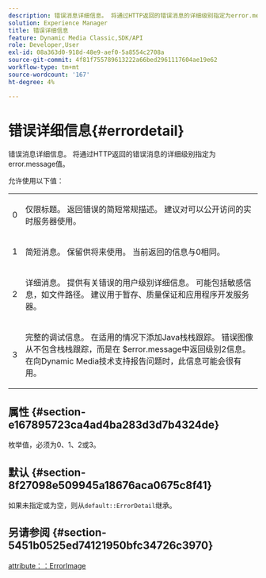 ```yaml
---
description: 错误消息详细信息。 将通过HTTP返回的错误消息的详细级别指定为error.message值。
solution: Experience Manager
title: 错误详细信息
feature: Dynamic Media Classic,SDK/API
role: Developer,User
exl-id: 08a363d0-918d-48e9-aef0-5a8554c2708a
source-git-commit: 4f81f755789613222a66bed2961117604ae19e62
workflow-type: tm+mt
source-wordcount: '167'
ht-degree: 4%

---
```


# 错误详细信息{#errordetail}

错误消息详细信息。 将通过HTTP返回的错误消息的详细级别指定为error.message值。

允许使用以下值：

<table id="simpletable_26DC72727F224F2C8E97BF26619DB68B"> 
 <tr class="strow"> 
  <td class="stentry"> <p>0 </p></td> 
  <td class="stentry"> <p>仅限标题。 返回错误的简短常规描述。 建议对可以公开访问的实时服务器使用。 </p></td> 
 </tr> 
 <tr class="strow"> 
  <td class="stentry"> <p>1 </p></td> 
  <td class="stentry"> <p>简短消息。 保留供将来使用。 当前返回的信息与0相同。 </p></td> 
 </tr> 
 <tr class="strow"> 
  <td class="stentry"> <p>2 </p></td> 
  <td class="stentry"> <p>详细消息。 提供有关错误的用户级别详细信息。 可能包括敏感信息，如文件路径。 建议用于暂存、质量保证和应用程序开发服务器。 </p></td> 
 </tr> 
 <tr class="strow"> 
  <td class="stentry"> <p>3 </p></td> 
  <td class="stentry"> <p>完整的调试信息。 在适用的情况下添加Java栈栈跟踪。 错误图像从不包含栈栈跟踪，而是在<span class="codeph"> $error.message</span>中返回级别2信息。 在向Dynamic Media技术支持报告问题时，此信息可能会很有用。 </p></td> 
 </tr> 
</table>

## 属性 {#section-e167895723ca4ad4ba283d3d7b4324de}

枚举值，必须为0、1、2或3。

## 默认 {#section-8f27098e509945a18676aca0675c8f41}

如果未指定或为空，则从`default::ErrorDetail`继承。

## 另请参阅 {#section-5451b0525ed74121950bfc34726c3970}

[attribute：：ErrorImage](../../../../../is-api/image-catalog/image-serving-api-ref/c-image-catalog-reference/c-attributes-reference/r-errorimage.md#reference-c494d5d8b2584fe3800f35baabd0292c)
